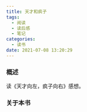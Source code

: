 ```yaml
---
title: 天才和疯子
tags:
  - 阅读
  - 读后感
  - 笔记
categories:
  - 读书
date: 2021-07-08 13:20:29
---
```


### 概述

读《天才向左，疯子向右》感想。



### 关于本书



<!-- more -->

